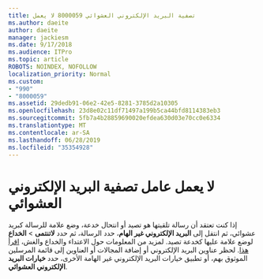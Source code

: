 ```yaml
---
title: تصفية البريد الإلكتروني العشوائي 8000059 لا يعمل
ms.author: daeite
author: daeite
manager: jackiesm
ms.date: 9/17/2018
ms.audience: ITPro
ms.topic: article
ROBOTS: NOINDEX, NOFOLLOW
localization_priority: Normal
ms.custom:
- "990"
- "8000059"
ms.assetid: 29dedb91-06e2-42e5-8281-3785d2a10305
ms.openlocfilehash: 23d8e02c11df71497a199b5ca44bfd8114383eb3
ms.sourcegitcommit: 5fb7a4b28859690020efdea630d03e70cc0e6334
ms.translationtype: MT
ms.contentlocale: ar-SA
ms.lasthandoff: 06/28/2019
ms.locfileid: "35354928"
---
```

# <a name="spam-filter-not-working"></a>لا يعمل عامل تصفية البريد الإلكتروني العشوائي

إذا كنت تعتقد أن رسالة تلقيتها هو تصيد أو انتحال خدعة، وضع علامة للرسالة كبريد عشوائي، ثم انتقل إلى **البريد الإلكتروني غير الهام**، حدد الرسالة، ثم حدد **لاتنتمى** \> **الخداع** لوضع علامة عليها كخدعة تصيد. لمزيد من المعلومات حول الاعتداء والخداع والغش، [اقرأ هذا](https://support.office.com/article/0d882ea5-eedc-4bed-aebc-079ffa1105a3). لحظر عناوين البريد الإلكتروني أو إضافة المجالات أو العناوين إلى قائمة المرسلين الموثوق بهم، أو تطبيق خيارات البريد الإلكتروني غير الهامة الأخرى، حدد **خيارات البريد الإلكتروني العشوائي**.
  